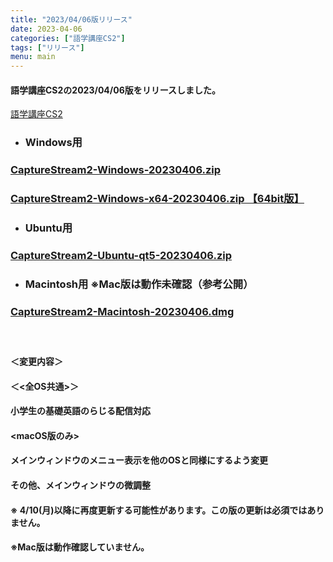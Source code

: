 ```yaml
---
title: "2023/04/06版リリース"
date: 2023-04-06
categories: ["語学講座CS2"]
tags: ["リリース"]
menu: main
---
```

#### 語学講座CS2の2023/04/06版をリリースしました。
[語学講座CS2](https://csreviser.github.io/CaptureStream2/)
* ### Windows用
 ### [CaptureStream2-Windows-20230406.zip](https://github.com/CSReviser/CaptureStream2/releases/download/20230406/CaptureStream2-Windows-20230406.zip)
### [CaptureStream2-Windows-x64-20230406.zip 【64bit版】](https://github.com/CSReviser/CaptureStream2/releases/download/20230406/CaptureStream2-Windows-x64-20230406.zip) 　　　　　　　　　　　　　　　　　　
* ### Ubuntu用    
### [CaptureStream2-Ubuntu-qt5-20230406.zip](https://github.com/CSReviser/CaptureStream2/releases/download/20230406/CaptureStream2-Ubuntu-qt5-20230406.zip)
* ### Macintosh用  ※Mac版は動作未確認（参考公開）  
### [CaptureStream2-Macintosh-20230406.dmg](https://github.com/CSReviser/CaptureStream2/releases/download/20230406/CaptureStream2-Macintosh-20230406.dmg)
####  　　　  
#### ＜変更内容＞　　　
#### ＜<全OS共通>＞
#### 小学生の基礎英語のらじる配信対応
#### <macOS版のみ>
#### メインウィンドウのメニュー表示を他のOSと同様にするよう変更
#### その他、メインウィンドウの微調整

#### ※ 4/10(月)以降に再度更新する可能性があります。この版の更新は必須ではありません。
#### ※Mac版は動作確認していません。


